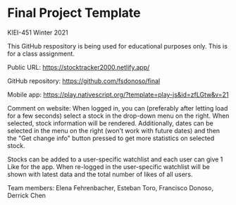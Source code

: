 # Final Project Template

KIEI-451 Winter 2021

This GitHub respository is being used for educational purposes only.  This is for a class assignment.

Public URL: https://stocktracker2000.netlify.app/

GitHub repository: https://github.com/fsdonoso/final

Mobile app: https://play.nativescript.org/?template=play-js&id=zfLGtw&v=21

Comment on website: When logged in, you can (preferably after letting load for a few seconds) select a stock in the drop-down menu on the right. When selected, stock information will be rendered. Additionally, dates can be selected in the menu on the right (won't work with future dates) and then the "Get change info" button pressed to get more statistics on selected stock.

Stocks can be added to a user-specific watchlist and each user can give 1 Like for the app. When re-logged in the user-specific watchlist will be shown with latest data and the total number of likes of all users.

Team members: Elena Fehrenbacher, Esteban Toro, Francisco Donoso, Derrick Chen
